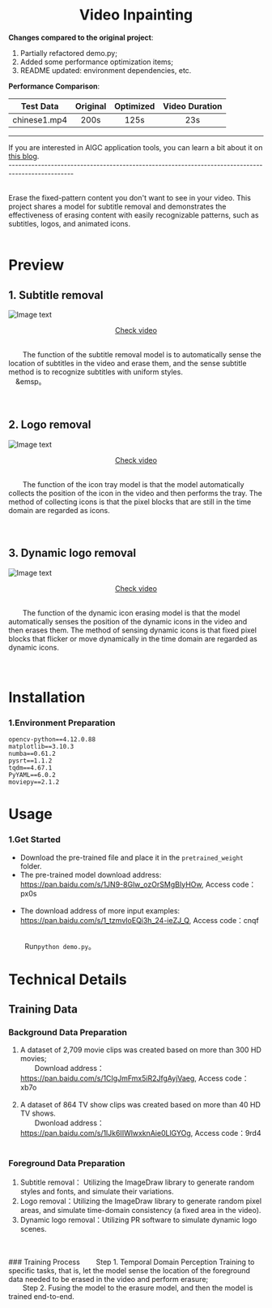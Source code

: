 <h1 align="center">Video Inpainting</h1>

**Changes compared to the original project**:
1. Partially refactored demo.py;
2. Added some performance optimization items;
3. README updated: environment dependencies, etc.

**Performance Comparison**:

| Test Data | Original | Optimized | Video Duration |
| :---: |:--------:|:---------:|:--------------:|
| chinese1.mp4 |   200s   |   125s    |      23s       |

---

If you are interested in AIGC application tools, you can learn a bit about it on [this blog](https://www.seeprettyface.com/).<br />
--------------------------------------------------------------------------------------------------<br /><br />

Erase the fixed-pattern content you don't want to see in your video. This project shares a model for subtitle removal and demonstrates the effectiveness of erasing content with easily recognizable patterns, such as subtitles, logos, and animated icons.<br /><br />

# Preview
## 1. Subtitle removal
![Image text](https://github.com/a312863063/Video-Auto-Wipe/blob/main/pics/de-text/detext_9_ko.JPG)<br/>
<p align="center"><a href='http://www.seeprettyface.com/mp4/video-inpainting/detext_06.mp4' target='_blank'>Check video</a></p><br/>
&emsp;&emsp;The function of the subtitle removal model is to automatically sense the location of subtitles in the video and erase them, and the sense subtitle method is to recognize subtitles with uniform styles.<br>&emsp;&emsp。<br/>
<br/><br/>

## 2. Logo removal
![Image text](https://github.com/a312863063/Video-Auto-Wipe/blob/main/pics/de-logo/delogo_4.JPG)<br/>
<p align="center"><a href='http://www.seeprettyface.com/mp4/video-inpainting/delogo_04.mp4' target='_blank'>Check video</a></p><br/>
&emsp;&emsp;The function of the icon tray model is that the model automatically collects the position of the icon in the video and then performs the tray. The method of collecting icons is that the pixel blocks that are still in the time domain are regarded as icons.<br/>
<br/><br/>

## 3. Dynamic logo removal
![Image text](https://github.com/a312863063/Video-Auto-Wipe/blob/main/pics/de-dynamic-logo/de-dynamic-logo_1.JPG)<br/>
<p align="center"><a href='http://www.seeprettyface.com/mp4/video-inpainting/de_dynamic_logo.mp4' target='_blank'>Check video</a></p><br/>
&emsp;&emsp;The function of the dynamic icon erasing model is that the model automatically senses the position of the dynamic icons in the video and then erases them. The method of sensing dynamic icons is that fixed pixel blocks that flicker or move dynamically in the time domain are regarded as dynamic icons.<br/>
<br/><br/>

# Installation
### 1.Environment Preparation
```commandline
opencv-python==4.12.0.88
matplotlib==3.10.3
numba==0.61.2
pysrt==1.1.2
tqdm==4.67.1
PyYAML==6.0.2
moviepy==2.1.2
```

# Usage
### 1.Get Started
- Download the pre-trained file and place it in the `pretrained_weight` folder.<br/>
- The pre-trained model download address: https://pan.baidu.com/s/1JN9-8Glw_ozOrSMgBIyHOw, Access code：px0s <br/> <br/>
- The download address of more input examples: https://pan.baidu.com/s/1_tzmvIoEQi3h_24-ieZJ_Q, Access code：cnqf <br/><br/>

&emsp;&emsp; Run```python demo.py```。

# Technical Details
## Training Data
### Background Data Preparation
1. A dataset of 2,709 movie clips was created based on more than 300 HD movies;<br/>
&emsp;&emsp;Download address：https://pan.baidu.com/s/1CIgJmFmx5iR2JfgAyjVaeg, Access code：xb7o <br/><br/>
2. A dataset of 864 TV show clips was created based on more than 40 HD TV shows.<br/>
&emsp;&emsp;Dwonload address：https://pan.baidu.com/s/1lJk6IIWlwxknAie0LlGYOg, Access code：9rd4 <br/><br/>

### Foreground Data Preparation
1. Subtitle removal： Utilizing the ImageDraw library to generate random styles and fonts, and simulate their variations.<br/>
2. Logo removal：Utilizing the ImageDraw library to generate random pixel areas, and simulate time-domain consistency (a fixed area in the video).<br/>
3. Dynamic logo removal：Utilizing PR software to simulate dynamic logo scenes.<br/><br/>
<br/>
### Training Process
&emsp;&emsp;Step 1. Temporal Domain Perception Training to specific tasks, that is, let the model sense the location of the foreground data needed to be erased in the video and perform erasure;<br/>
&emsp;&emsp;Step 2. Fusing the model to the erasure model, and then the model is trained end-to-end.<br/>
<br/><br/><br/>
